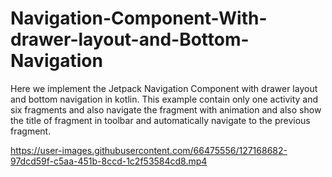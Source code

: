 # Navigation-Component-With-drawer-layout-and-Bottom-Navigation
Here we implement the Jetpack Navigation Component with drawer layout and bottom navigation in kotlin. This example contain only one activity and  six fragments and also navigate the fragment with animation and also show the title of fragment in toolbar and automatically navigate to the previous fragment.


https://user-images.githubusercontent.com/66475556/127168682-97dcd59f-c5aa-451b-8ccd-1c2f53584cd8.mp4



